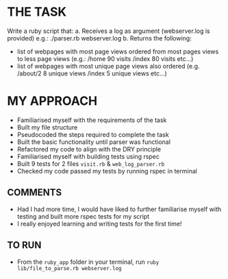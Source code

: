 # THE TASK

Write a ruby script that:
a. Receives a log as argument (webserver.log is provided) e.g.: ./parser.rb webserver.log
b. Returns the following:
  - list of webpages with most page views ordered from most pages views to less page views (e.g.: /home 90 visits /index 80 visits etc...)
  - list of webpages with most unique page views also ordered (e.g. /about/2 8 unique views /index 5 unique views etc...)

# MY APPROACH

- Familiarised myself with the requirements of the task
- Built my file structure
- Pseudocoded the steps required to complete the task
- Built the basic functionality until parser was functional
- Refactored my code to align with the DRY principle
- Familiarised myself with building tests using rspec
- Built 9 tests for 2 files `visit.rb` & `web_log_parser.rb`
- Checked my code passed my tests by running rspec in terminal

## COMMENTS

- Had I had more time, I would have liked to further familiarise myself with testing and built more rspec tests for my script
- I really enjoyed learning and writing tests for the first time!

## TO RUN

- From the `ruby_app` folder in your terminal, run `ruby lib/file_to_parse.rb webserver.log`
